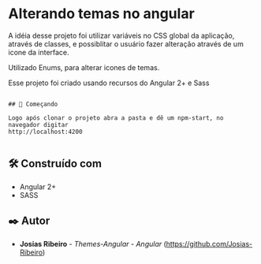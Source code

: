 # Alterando temas no angular

A idéia desse projeto foi utilizar variáveis no CSS global da aplicação, através de classes, e possiblitar o usuário fazer alteração através de um icone da interface.

Utilizado Enums, para alterar icones de temas.

Esse projeto foi criado usando recursos do Angular 2+ e Sass

```

## 🚀 Começando

Logo após clonar o projeto abra a pasta e dê um npm-start, no navegador digitar
http://localhost:4200


```

## 🛠️ Construído com


- Angular 2+ 
- SASS

## ✒️ Autor


* **Josias Ribeiro** - *Themes-Angular - Angular* 
(https://github.com/Josias-Ribeiro)
